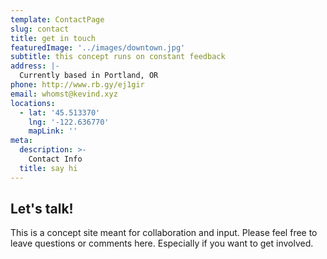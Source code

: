 ```yaml
---
template: ContactPage
slug: contact
title: get in touch
featuredImage: '../images/downtown.jpg'
subtitle: this concept runs on constant feedback
address: |-
  Currently based in Portland, OR
phone: http://www.rb.gy/ej1gir
email: whomst@kevind.xyz
locations:
  - lat: '45.513370'
    lng: '-122.636770'
    mapLink: ''
meta:
  description: >-
    Contact Info
  title: say hi
---
```

## Let's talk!

This is a concept site meant for collaboration and input. Please feel free to leave questions or comments here. Especially if you want to get involved.
